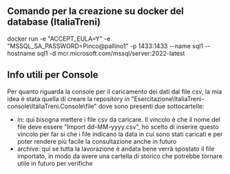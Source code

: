 ## Comando per la creazione su docker del database (ItaliaTreni)

docker run -e "ACCEPT_EULA=Y" -e "MSSQL_SA_PASSWORD=Pinco@pallino1" -p 1433:1433 --name sql1 --hostname sql1 -d mcr.microsoft.com/mssql/server:2022-latest


## Info utili per Console
Per quanto riguarda la console per il caricamento dei dati dal file csv, la mia idea è stata quella di creare la repository in "Esercitazione\ItaliaTreni-console\ItaliaTreni.Console\file" dove sono presenti due sottocartelle:
- in: qui bisogna mettere i file csv da caricare. Il vincolo è che il nome del file deve essere "Import dd-MM-yyyy.csv", ho scelto di inserire questo vincolo per far si che i file indicano la data in cui sono stati caricati e per poter rendere più facile la consultazione anche in futuro
- archive: qui se tutta la lavorazione è andata bene verrà spostato il file importato, in modo da avere una cartella di storico che potrebbe tornare utile in futuro per verifiche